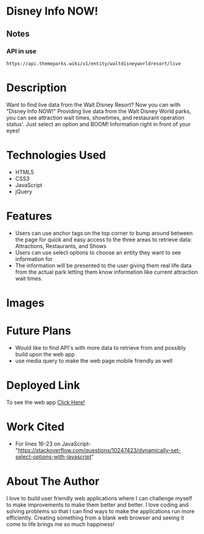 # Disney Info NOW!

## Notes

### API in use

```
https://api.themeparks.wiki/v1/entity/waltdisneyworldresort/live
```

# Description
Want to find live data from the Walt Disney Resort? Now you can with "Disney Info NOW!" Providing live data from the Walt Disney World parks, you can see attraction wait times, showtimes, and restaurant operation status'. Just select an option and BOOM! Information right in front of your eyes!

# Technologies Used

* HTML5
* CSS3
* JavaScript
* jQuery

# Features

* Users can use anchor tags on the top corner to bump around between the page for quick and easy access to the three areas to retrieve data: Attractions, Restaurants, and Shows
* Users can use select options to choose an entity they want to see information for 
* The information will be presented to the user giving them real life data from the actual park letting them know information like current attraction wait times.

# Images

# Future Plans
* Would like to find API's with more data to retrieve from and possibly build upon the web app
* use media query to make the web page mobile friendly as well 

# Deployed Link
To see the web app <a href="bucolic-lolly-a52d30.netlify.app">Click Here!<a>

# Work Cited
  * For lines 16-23 on JavaScript- "https://stackoverflow.com/questions/10247423/dynamically-set-select-options-with-javascript"

# About The Author
I love to build user friendly web applications where I can challenge myself to make improvements to make them better and better. I love coding and solving problems so that I can find ways to make the applications run more efficiently. Creating something from a blank web browser and seeing it come to life brings me so much happiness! 